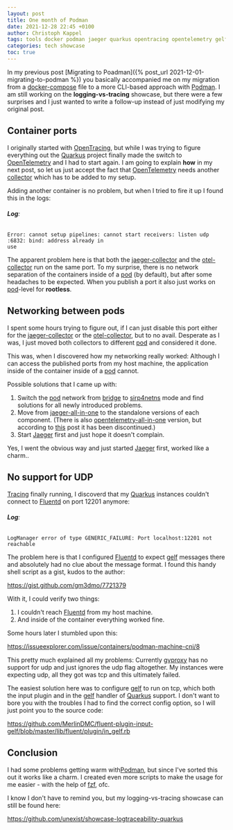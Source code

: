 ```yaml
---
layout: post
title: One month of Podman
date: 2021-12-28 22:45 +0100
author: Christoph Kappel
tags: tools docker podman jaeger quarkus opentracing opentelemetry gelf fluentd showcase
categories: tech showcase
toc: true
---
```

In my previous post [Migrating to Poadman]({% post_url 2021-12-01-migrating-to-podman %}) you
basically accompanied me on my migration from a [docker-compose][10] file to a more CLI-based
approach with [Podman][5]. I am still working on the **logging-vs-tracing** showcase, but there
were a few surprises and I just wanted to write a follow-up instead of just modifying my original
post.

## Container ports

I originally started with [OpenTracing][4], but while I was trying to figure everything out the
[Quarkus][6] project finally made the switch to [OpenTelemetry][3] and I had to start again. I am
going to explain **how** in my next post, so let us just accept the fact that [OpenTelemetry][3]
needs another [collector][9] which has to be added to my setup.

Adding another container is no problem, but when I tried to fire it up I found this in the logs:

###### **Log**:
```log
Error: cannot setup pipelines: cannot start receivers: listen udp :6832: bind: address already in
use
```

The apparent problem here is that both the [jaeger-collector][15] and the [otel-collector][17] run
on the same port. To my surprise, there is no network separation of the containers inside of a
[pod][18] (by default), but after some headaches to be expected. When you publish a port it also
just works on [pod][18]-level for **rootless**.

## Networking between pods

I spent some hours trying to figure out, if I can just disable this port either for the
[jaeger-collector][15] or the [otel-collector][17], but to no avail. Desperate as I was, I just
moved both collectors to different [pod][19] and considered it done.

This was, when I discovered how my networking really worked: Although I can access the published
ports from my host machine, the application inside of the container inside of a [pod][18] cannot.

Possible solutions that I came up with:

1. Switch the [pod][18] network from [bridge][8] to [sirp4netns][19] mode and find solutions for
all newly introduced problems.
2. Move from [jaeger-all-in-one][14] to the standalone versions of each component. (There is also
[opentelemetry-all-in-one][16] version, but according to [this][20] post it has been discontinued.)
3. Start [Jaeger][2] first and just hope it doesn't complain.

Yes, I went the obvious way and just started [Jaeger][2] first, worked like a charm..

## No support for UDP

[Tracing][7] finally running, I discoverd that my [Quarkus][6] instances couldn't connect to
[Fluentd][1] on port 12201 anymore:

###### **Log**:
```log
LogManager error of type GENERIC_FAILURE: Port localhost:12201 not reachable
```

The problem here is that I configured [Fluentd][1] to expect [gelf][12] messages there and
absolutely had no clue about the message format. I found this handy shell script as a gist, kudos
to the author:

<https://gist.github.com/gm3dmo/7721379>

With it, I could verify two things:

1. I couldn't reach [Fluentd][1] from my host machine.
2. And inside of the container everything worked fine.

Some hours later I stumbled upon this:

<https://issueexplorer.com/issue/containers/podman-machine-cni/8>

This pretty much explained all my problems: Currently [gvproxy][13] has no support for udp and just
ignores the udp flag altogether. My instances were expecting udp, all they got was tcp and this
ultimately failed.

The easiest solution here was to configure [gelf][12] to run on tcp, which both the input plugin
and in the [gelf][12] handler of [Quarkus][6] support. I don't want to bore you with the troubles
I had to find the correct config option, so I will just point you to the source code:

<https://github.com/MerlinDMC/fluent-plugin-input-gelf/blob/master/lib/fluent/plugin/in_gelf.rb>

## Conclusion

I had some problems getting warm with[Podman][5], but since I've sorted this out it works like a
charm. I created even more scripts to make the usage for me easier - with the help of [fzf][11],
ofc.

I know I don't have to remind you, but my logging-vs-tracing showcase can still be found here:

<https://github.com/unexist/showcase-logtraceability-quarkus>

[1]: https://www.fluentd.org/
[2]: https://www.jaegertracing.io/
[3]: https://opentelemetry.io/
[4]: https://opentracing.io/
[5]: https://podman.io/
[6]: https://quarkus.io/
[7]: https://en.wikipedia.org/wiki/Tracing_(software)
[8]: https://podman.io/getting-started/network
[9]: https://www.jaegertracing.io/docs/1.29/deployment/#collector
[10]: https://docs.docker.com/compose/
[11]: https://github.com/junegunn/fzf
[12]: https://www.graylog.org/features/gelf
[13]: https://pkg.go.dev/github.com/containers/gvisor-tap-vsock/cmd/gvproxy
[14]: https://hub.docker.com/r/jaegertracing/all-in-one
[15]: https://www.jaegertracing.io/docs/1.29/deployment/#collector
[16]: https://hub.docker.com/r/jaegertracing/opentelemetry-all-in-one/
[17]: https://github.com/open-telemetry/opentelemetry-collector
[18]: https://developers.redhat.com/blog/2019/01/15/podman-managing-containers-pods
[19]: https://github.com/rootless-containers/slirp4netns
[20]: https://github.com/open-telemetry/opentelemetry-collector/discussions/2558